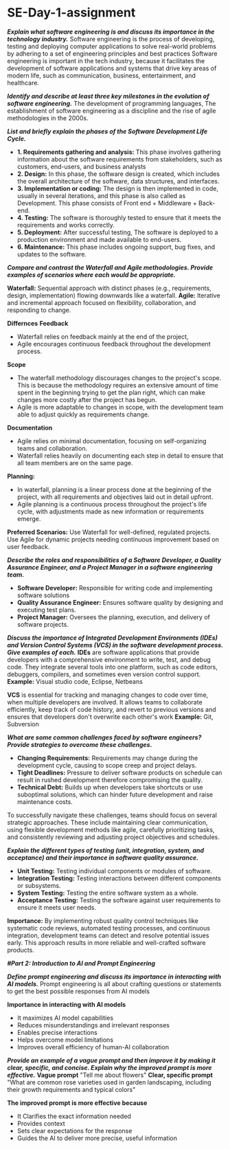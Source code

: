 # SE-Day-1-assignment

_**Explain what software engineering is and discuss its importance in the technology industry.**_
Software engineering is the process of developing, testing and deploying computer applications to solve real-world problems by adhering to a set of engineering principles and best practices
Software engineering is important in the tech industry, because it facilitates the development of software applications and systems that drive key areas of modern life, such as communication, business, entertainment, and healthcare.


_**Identify and describe at least three key milestones in the evolution of software engineering.**_
The development of programming languages, The establishment of software engineering as a discipline and the rise of agile methodologies in the 2000s.


_**List and briefly explain the phases of the Software Development Life Cycle.**_
- **1. Requirements gathering and analysis:** This phase involves gathering information about the software requirements from stakeholders, such as customers, end-users, and business analysts
- **2. Design:** In this phase, the software design is created, which includes the overall architecture of the software, data structures, and interfaces. 
- **3. Implementation or coding:** The design is then implemented in code, usually in several iterations, and this phase is also called as Development. This phase consists of Front end + Middleware + Back-end.
- **4. Testing:** The software is thoroughly tested to ensure that it meets the requirements and works correctly.
- **5. Deployment:** After successful testing, The software is deployed to a production environment and made available to end-users.
- **6. Maintenance:** This phase includes ongoing support, bug fixes, and updates to the software.

_**Compare and contrast the Waterfall and Agile methodologies. Provide examples of scenarios where each would be appropriate.**_

**Waterfall:** Sequential approach with distinct phases (e.g., requirements, design, implementation) flowing downwards like a waterfall.
**Agile:** Iterative and incremental approach focused on flexibility, collaboration, and responding to change.

**Differnces**
**Feedback**
- Waterfall relies on feedback mainly at the end of the project, 
- Agile encourages continuous feedback throughout the development process.

**Scope**
- The waterfall methodology discourages changes to the project's scope. This is because the methodology requires an extensive amount of time spent in the beginning trying to get the plan right, which can make changes more costly after the project has begun. 
- Agile is more adaptable to changes in scope, with the development team able to adjust quickly as requirements change.

**Documentation**
- Agile relies on minimal documentation, focusing on self-organizing teams and collaboration. 
- Waterfall relies heavily on documenting each step in detail to ensure that all team members are on the same page.

**Planning:**
- In waterfall, planning is a linear process done at the beginning of the project, with all requirements and objectives laid out in detail upfront. 
- Agile planning is a continuous process throughout the project's life cycle, with adjustments made as new information or requirements emerge.

**Preferred Scenarios:**
Use Waterfall for well-defined, regulated projects.
Use Agile for dynamic projects needing continuous improvement based on user feedback.


_**Describe the roles and responsibilities of a Software Developer, a Quality Assurance Engineer, and a Project Manager in a software engineering team.**_
- **Software Developer:** Responsible for writing code and implementing software solutions
- **Quality Assurance Engineer:** Ensures software quality by designing and executing test plans.
- **Project Manager:** Oversees the planning, execution, and delivery of software projects.

_**Discuss the importance of Integrated Development Environments (IDEs) and Version Control Systems (VCS) in the software development process. Give examples of each.**_
**IDEs** are software applications that provide developers with a comprehensive environment to write, test, and debug code. They integrate several tools into one platform, such as code editors, debuggers, compilers, and sometimes even version control support.
**Example:** Visual studio code, Eclipse, Netbeans

**VCS** is essential for tracking and managing changes to code over time, when multiple developers are involved. It allows teams to collaborate efficiently, keep track of code history, and revert to previous versions and ensures that developers don't overwrite each other's work 
**Example:** Git, Subversion


_**What are some common challenges faced by software engineers? Provide strategies to overcome these challenges.**_
- **Changing Requirements:** Requirements may change during the development cycle, causing to scope creep and project delays.
- **Tight Deadlines:** Pressure to deliver software products on schedule can result in rushed development therefore compromising the quality.
- **Technical Debt:** Builds up when developers take shortcuts or use suboptimal solutions, which can hinder future development and raise maintenance costs.

To successfully navigate these challenges, teams should focus on several strategic approaches. These include maintaining clear communication, using flexible development methods like agile, carefully prioritizing tasks, and consistently reviewing and adjusting project objectives and schedules.


_**Explain the different types of testing (unit, integration, system, and acceptance) and their importance in software quality assurance.**_
- **Unit Testing:** Testing individual components or modules of software.
- **Integration Testing:** Testing interactions between different components or subsystems.
- **System Testing:** Testing the entire software system as a whole.
- **Acceptance Testing:** Testing the software against user requirements to ensure it meets user needs.

**Importance:** By implementing robust quality control techniques like systematic code reviews, automated testing processes, and continuous integration, development teams can detect and resolve potential issues early. This approach results in more reliable and well-crafted software products.


_**#Part 2: Introduction to AI and Prompt Engineering**_


_**Define prompt engineering and discuss its importance in interacting with AI models.**_
Prompt engineering is all about crafting questions or statements to get the best possible responses from AI models

**Importance in interacting with AI models**
- It maximizes AI model capabilities
- Reduces misunderstandings and irrelevant responses
- Enables precise interactions
- Helps overcome model limitations
- Improves overall efficiency of human-AI collaboration

_**Provide an example of a vague prompt and then improve it by making it clear, specific, and concise. Explain why the improved prompt is more effective.**_
**Vague prompt** "Tell me about flowers"
**Clear, specific prompt** "What are common rose varieties used in garden landscaping, including their growth requirements and typical colors"

**The improved prompt is more effective because**
- It Clarifies the exact information needed
- Provides context
- Sets clear expectations for the response
- Guides the AI to deliver more precise, useful information

